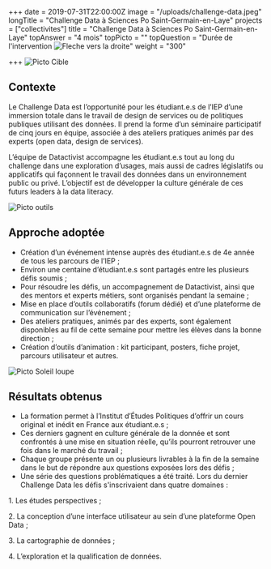 +++
date = 2019-07-31T22:00:00Z
image = "/uploads/challenge-data.jpeg"
longTitle = "Challenge Data à Sciences Po Saint-Germain-en-Laye"
projects = ["collectivites"]
title = "Challenge Data à Sciences Po Saint-Germain-en-Laye"
topAnswer = "4 mois"
topPicto = ""
topQuestion = "Durée de l'intervention ![Fleche vers la droite](/images/white-dotted-arrow.svg)"
weight = "300"

+++
![Picto Cible](/images/target.svg)

## Contexte

Le Challenge Data est l’opportunité pour les étudiant.e.s de l’IEP d’une immersion totale dans le travail de design de services ou de politiques publiques utilisant des données. Il prend la forme d’un séminaire participatif de cinq jours en équipe, associée à des ateliers pratiques animés par des experts (open data, design de services).

L’équipe de Datactivist accompagne les étudiant.e.s tout au long du challenge dans une exploration d’usages, mais aussi de cadres législatifs ou applicatifs qui façonnent le travail des données dans un environnement public ou privé. L’objectif est de développer la culture générale de ces futurs leaders à la data literacy.

![Picto outils](/images/tools.svg)

## Approche adoptée

* Création d’un événement intense auprès des étudiant.e.s de 4e année de tous les parcours de l’IEP ;
* Environ une centaine d’étudiant.e.s sont partagés entre les plusieurs défis soumis ;
* Pour résoudre les défis, un accompagnement de Datactivist, ainsi que des mentors et experts métiers, sont organisés pendant la semaine ;
* Mise en place d’outils collaboratifs (forum dédié) et d’une plateforme de communication sur l’événement ;
* Des ateliers pratiques, animés par des experts, sont également disponibles au fil de cette semaine pour mettre les élèves dans la bonne direction ;
* Création d’outils d’animation : kit participant, posters, fiche projet, parcours utilisateur et autres.

![Picto Soleil loupe](/images/search-sun.svg)

## Résultats obtenus

* La formation permet à l’Institut d’Études Politiques d’offrir un cours original et inédit en France aux étudiant.e.s ;
* Ces derniers gagnent en culture générale de la donnée et sont confrontés à une mise en situation réelle, qu’ils pourront retrouver une fois dans le marché du travail ;
* Chaque groupe présente un ou plusieurs livrables à la fin de la semaine dans le but de répondre aux questions exposées lors des défis ;
* Une série des questions problématiques a été traité. Lors du dernier Challenge Data les défis s'inscrivaient dans quatre domaines :

1\. Les études perspectives ;

2\. La conception d’une interface utilisateur au sein d’une plateforme Open Data ;

3\. La cartographie de données ;

4\. L’exploration et la qualification de données.